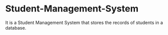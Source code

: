 # Student-Management-System
It is a Student Management System that stores the records of students in a database.
